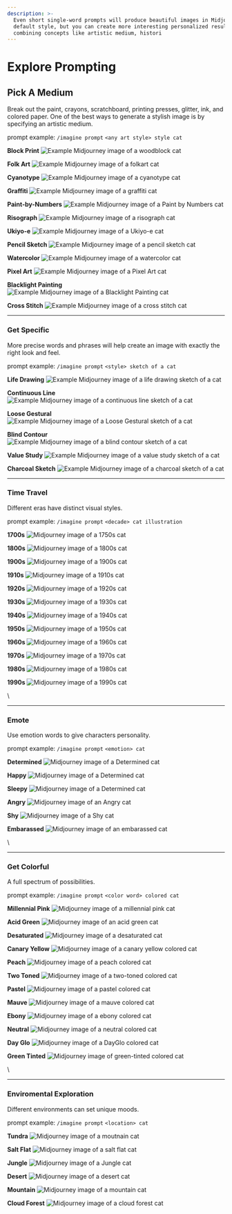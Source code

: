 ```yaml
---
description: >-
  Even short single-word prompts will produce beautiful images in Midjourney's
  default style, but you can create more interesting personalized results by
  combining concepts like artistic medium, histori
---
```


# Explore Prompting

## Pick A Medium <a href="#pick-a-medium" id="pick-a-medium"></a>

Break out the paint, crayons, scratchboard, printing presses, glitter, ink, and colored paper. One of the best ways to generate a stylish image is by specifying an artistic medium.

prompt example: `/imagine prompt` `<any art style> style cat`

**Block Print** ![Example Midjourney image of a woodblock cat](https://cdn.document360.io/3040c2b6-fead-4744-a3a9-d56d621c6c7e/Images/Documentation/MJ\_Cat\_Blockprint\_Cat.jpeg)

**Folk Art** ![Example Midjourney image of a folkart cat](https://cdn.document360.io/3040c2b6-fead-4744-a3a9-d56d621c6c7e/Images/Documentation/MJ\_Cat\_Folkart.jpeg)

**Cyanotype** ![Example Midjourney image of a cyanotype cat](https://cdn.document360.io/3040c2b6-fead-4744-a3a9-d56d621c6c7e/Images/Documentation/MJ\_Cat\_Cyanotype.jpeg)

**Graffiti** ![Example Midjourney image of a graffiti cat](https://cdn.document360.io/3040c2b6-fead-4744-a3a9-d56d621c6c7e/Images/Documentation/MJ\_Cat\_Graffiti.jpeg)

**Paint-by-Numbers** ![Example Midjourney image of a Paint by Numbers cat](https://cdn.document360.io/3040c2b6-fead-4744-a3a9-d56d621c6c7e/Images/Documentation/MJ\_Cat\_Paint-by-numbers.jpeg)

**Risograph** ![Example Midjourney image of a risograph cat](https://cdn.document360.io/3040c2b6-fead-4744-a3a9-d56d621c6c7e/Images/Documentation/MJ\_Cat\_Risograph.jpeg)

**Ukiyo-e** ![Example Midjourney image of a Ukiyo-e cat](https://cdn.document360.io/3040c2b6-fead-4744-a3a9-d56d621c6c7e/Images/Documentation/MJ\_Cat\_UkiyoE.jpg)

**Pencil Sketch** ![Example Midjourney image of a pencil sketch cat](https://cdn.document360.io/3040c2b6-fead-4744-a3a9-d56d621c6c7e/Images/Documentation/MJ\_Cat\_Pencilsketch.jpg)

**Watercolor** ![Example Midjourney image of a watercolor cat](https://cdn.document360.io/3040c2b6-fead-4744-a3a9-d56d621c6c7e/Images/Documentation/MJ\_Cat\_watercolor.jpeg)

**Pixel Art** ![Example Midjourney image of a Pixel Art cat](https://cdn.document360.io/3040c2b6-fead-4744-a3a9-d56d621c6c7e/Images/Documentation/MJ\_cat\_pixelArt.jpeg)

**Blacklight Painting** ![Example Midjourney image of a Blacklight Painting cat](https://cdn.document360.io/3040c2b6-fead-4744-a3a9-d56d621c6c7e/Images/Documentation/MJ\_cat\_blacklight.jpeg)

**Cross Stitch** ![Example Midjourney image of a cross stitch cat](https://cdn.document360.io/3040c2b6-fead-4744-a3a9-d56d621c6c7e/Images/Documentation/MJ\_cat\_crossStitch.jpeg)

***

### Get Specific <a href="#get-specific" id="get-specific"></a>

More precise words and phrases will help create an image with exactly the right look and feel.

prompt example: `/imagine prompt` `<style> sketch of a cat`

**Life Drawing** ![Example Midjourney image of a life drawing sketch of a cat](https://cdn.document360.io/3040c2b6-fead-4744-a3a9-d56d621c6c7e/Images/Documentation/MJ\_cat\_lifeDrawingSketch.jpeg)

**Continuous Line** ![Example Midjourney image of a continuous line sketch of a cat](https://cdn.document360.io/3040c2b6-fead-4744-a3a9-d56d621c6c7e/Images/Documentation/MJ\_cat\_continuousLine.jpeg)

**Loose Gestural** ![Example Midjourney image of a Loose Gestural sketch of a cat](https://cdn.document360.io/3040c2b6-fead-4744-a3a9-d56d621c6c7e/Images/Documentation/MJ\_cat\_looseGesturalSketch.jpeg)

**Blind Contour** ![Example Midjourney image of a blind contour sketch of a cat](https://cdn.document360.io/3040c2b6-fead-4744-a3a9-d56d621c6c7e/Images/Documentation/MJ\_cat\_blindContour.jpeg)

**Value Study** ![Example Midjourney image of a value study sketch of a cat](https://cdn.document360.io/3040c2b6-fead-4744-a3a9-d56d621c6c7e/Images/Documentation/MJ\_cat\_valueStudy.jpeg)

**Charcoal Sketch** ![Example Midjourney image of a charcoal sketch of a cat](https://cdn.document360.io/3040c2b6-fead-4744-a3a9-d56d621c6c7e/Images/Documentation/MJ\_cat\_Charcoal.jpeg)

***

### Time Travel <a href="#time-travel" id="time-travel"></a>

Different eras have distinct visual styles.

prompt example: `/imagine prompt` `<decade> cat illustration`

**1700s** ![Midjourney image of a 1750s cat](https://cdn.document360.io/3040c2b6-fead-4744-a3a9-d56d621c6c7e/Images/Documentation/MJ\_cat\_1750.jpeg)

**1800s** ![Midjourney image of a 1800s cat](https://cdn.document360.io/3040c2b6-fead-4744-a3a9-d56d621c6c7e/Images/Documentation/MJ\_cat\_1800.jpeg)

**1900s** ![Midjourney image of a 1900s cat](https://cdn.document360.io/3040c2b6-fead-4744-a3a9-d56d621c6c7e/Images/Documentation/MJ\_cat\_1900.jpeg)

**1910s** ![Midjourney image of a 1910s cat](https://cdn.document360.io/3040c2b6-fead-4744-a3a9-d56d621c6c7e/Images/Documentation/MJ\_cat\_1910.jpeg)

**1920s** ![Midjourney image of a 1920s cat](https://cdn.document360.io/3040c2b6-fead-4744-a3a9-d56d621c6c7e/Images/Documentation/MJ\_cat\_1920.jpeg)

**1930s** ![Midjourney image of a 1930s cat](https://cdn.document360.io/3040c2b6-fead-4744-a3a9-d56d621c6c7e/Images/Documentation/MJ\_cat\_1930.jpeg)

**1940s** ![Midjourney image of a 1940s cat](https://cdn.document360.io/3040c2b6-fead-4744-a3a9-d56d621c6c7e/Images/Documentation/MJ\_cat\_1940.jpeg)

**1950s** ![Midjourney image of a 1950s cat](https://cdn.document360.io/3040c2b6-fead-4744-a3a9-d56d621c6c7e/Images/Documentation/MJ\_cat\_1950.jpeg)

**1960s** ![Midjourney image of a 1960s cat](https://cdn.document360.io/3040c2b6-fead-4744-a3a9-d56d621c6c7e/Images/Documentation/MJ\_cat\_1960.jpeg)

**1970s** ![Midjourney image of a 1970s cat](https://cdn.document360.io/3040c2b6-fead-4744-a3a9-d56d621c6c7e/Images/Documentation/MJ\_cat\_1970.jpeg)

**1980s** ![Midjourney image of a 1980s cat](https://cdn.document360.io/3040c2b6-fead-4744-a3a9-d56d621c6c7e/Images/Documentation/MJ\_cat\_1980.jpeg)

**1990s** ![Midjourney image of a 1990s cat](https://cdn.document360.io/3040c2b6-fead-4744-a3a9-d56d621c6c7e/Images/Documentation/MJ\_cat\_1990.jpeg)

\


***

### Emote <a href="#emote" id="emote"></a>

Use emotion words to give characters personality.

prompt example: `/imagine prompt` `<emotion> cat`

**Determined** ![Midjourney image of a Determined cat](https://cdn.document360.io/3040c2b6-fead-4744-a3a9-d56d621c6c7e/Images/Documentation/MJ\_Determined\_cat.jpeg)

**Happy** ![Midjourney image of a Determined cat](https://cdn.document360.io/3040c2b6-fead-4744-a3a9-d56d621c6c7e/Images/Documentation/MJ\_Happy\_Cat.jpeg)

**Sleepy** ![Midjourney image of a Determined cat](https://cdn.document360.io/3040c2b6-fead-4744-a3a9-d56d621c6c7e/Images/Documentation/MJ\_Sleepy\_Cat.jpeg)

**Angry** ![Midjourney image of an Angry cat](https://cdn.document360.io/3040c2b6-fead-4744-a3a9-d56d621c6c7e/Images/Documentation/MJ\_Angry\_Cat.jpeg)

**Shy** ![Midjourney image of a Shy cat](https://cdn.document360.io/3040c2b6-fead-4744-a3a9-d56d621c6c7e/Images/Documentation/MJ\_Shy\_cat.jpeg)

**Embarassed** ![Midjourney image of an embarassed cat](https://cdn.document360.io/3040c2b6-fead-4744-a3a9-d56d621c6c7e/Images/Documentation/MJ\_Embarassed\_Cat.jpeg)

\


***

### Get Colorful <a href="#get-colorful" id="get-colorful"></a>

A full spectrum of possibilities.

prompt example: `/imagine prompt` `<color word> colored cat`

**Millennial Pink** ![Midjourney image of a millennial pink cat](https://cdn.document360.io/3040c2b6-fead-4744-a3a9-d56d621c6c7e/Images/Documentation/MJ\_MillenialPink\_Cat.jpeg)

**Acid Green** ![Midjourney image of an acid green cat](https://cdn.document360.io/3040c2b6-fead-4744-a3a9-d56d621c6c7e/Images/Documentation/MJ\_Acid\_Cat.jpeg)

**Desaturated** ![Midjourney image of a desaturated cat](https://cdn.document360.io/3040c2b6-fead-4744-a3a9-d56d621c6c7e/Images/Documentation/MJ\_Desaturated\_cat.jpeg)

**Canary Yellow** ![Midjourney image of a canary yellow colored cat](https://cdn.document360.io/3040c2b6-fead-4744-a3a9-d56d621c6c7e/Images/Documentation/MJ\_Canary\_Cat.jpeg)

**Peach** ![Midjourney image of a peach colored cat](https://cdn.document360.io/3040c2b6-fead-4744-a3a9-d56d621c6c7e/Images/Documentation/MJ\_Peach\_Cat.jpeg)

**Two Toned** ![Midjourney image of a two-toned colored cat](https://cdn.document360.io/3040c2b6-fead-4744-a3a9-d56d621c6c7e/Images/Documentation/MJ\_Twotoned\_cat.jpeg)

**Pastel** ![Midjourney image of a pastel colored cat](https://cdn.document360.io/3040c2b6-fead-4744-a3a9-d56d621c6c7e/Images/Documentation/MJ\_Pastel\_cat.jpeg)

**Mauve** ![Midjourney image of a mauve colored cat](https://cdn.document360.io/3040c2b6-fead-4744-a3a9-d56d621c6c7e/Images/Documentation/MJ\_Mauve\_Cat.jpeg)

**Ebony** ![Midjourney image of a ebony colored cat](https://cdn.document360.io/3040c2b6-fead-4744-a3a9-d56d621c6c7e/Images/Documentation/MJ\_Ebony\_Cat.jpeg)

**Neutral** ![Midjourney image of a neutral colored cat](https://cdn.document360.io/3040c2b6-fead-4744-a3a9-d56d621c6c7e/Images/Documentation/MJ\_Neutral\_Cat.jpeg)

**Day Glo** ![Midjourney image of a DayGlo colored cat](https://cdn.document360.io/3040c2b6-fead-4744-a3a9-d56d621c6c7e/Images/Documentation/MJ\_Dayglow\_Cat.jpeg)

**Green Tinted** ![Midjourney image of green-tinted colored cat](https://cdn.document360.io/3040c2b6-fead-4744-a3a9-d56d621c6c7e/Images/Documentation/MJ\_Greentinted\_Cat.jpeg)

\


***

### Enviromental Exploration <a href="#enviromental-exploration" id="enviromental-exploration"></a>

Different environments can set unique moods.

prompt example: `/imagine prompt` `<location> cat`

**Tundra** ![Midjourney image of a moutnain cat](https://cdn.document360.io/3040c2b6-fead-4744-a3a9-d56d621c6c7e/Images/Documentation/MJ\_Tundra\_Cat.jpg)

**Salt Flat** ![Midjourney image of a salt flat cat](https://cdn.document360.io/3040c2b6-fead-4744-a3a9-d56d621c6c7e/Images/Documentation/MJ\_Saltflat\_Cat.jpg)

**Jungle** ![Midjourney image of a Jungle cat](https://cdn.document360.io/3040c2b6-fead-4744-a3a9-d56d621c6c7e/Images/Documentation/MJ\_Jungle\_Cat.jpg)

**Desert** ![Midjourney image of a desert cat](https://cdn.document360.io/3040c2b6-fead-4744-a3a9-d56d621c6c7e/Images/Documentation/MJ\_Desert\_Cat.jpg)

**Mountain** ![Midjourney image of a mountain cat](https://cdn.document360.io/3040c2b6-fead-4744-a3a9-d56d621c6c7e/Images/Documentation/MJ\_Mountain\_Cat.jpg)

**Cloud Forest** ![Midjourney image of a cloud forest cat](https://cdn.document360.io/3040c2b6-fead-4744-a3a9-d56d621c6c7e/Images/Documentation/MJ\_Cloudforest\_Cat.jpg)
